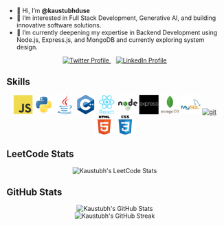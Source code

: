 
- 👋 Hi, I’m <strong>@kaustubhduse</strong>
- 👀 I’m interested in Full Stack Development, Generative AI, and building innovative software solutions.
- 🌱 I’m currently deepening my expertise in Backend Development using Node.js, Express.js, and MongoDB and currently exploring system design.

<p align="center">
<a href="https://x.com/KaustubhDuse" target="_blank">
<img src="https://img.shields.io/badge/Twitter-Profile-informational?style=flat&logo=twitter&logoColor=white&color=1CA2F1" alt="Twitter Profile"/>
</a>
&nbsp;&nbsp;
<a href="https://www.linkedin.com/in/kaustubh-duse-75a531254/" target="_blank">
<img src="https://img.shields.io/badge/LinkedIn-Profile-informational?style=flat&logo=linkedin&logoColor=white&color=0D76A8" alt="LinkedIn Profile"/>
</a>
</p>

## Skills
<p align="center">
<a href="https://www.javascript.com/" target="_blank" rel="noreferrer"><img src="https://raw.githubusercontent.com/devicons/devicon/master/icons/javascript/javascript-original.svg" alt="javascript" width="45" height="45"/></a>
<a href="https://www.python.org/" target="_blank" rel="noreferrer"><img src="https://raw.githubusercontent.com/devicons/devicon/master/icons/python/python-original.svg" alt="python" width="45" height="45"/></a>
<a href="https://www.java.com/en/" target="_blank" rel="noreferrer"><img src="https://raw.githubusercontent.com/devicons/devicon/master/icons/java/java-original.svg" alt="java" width="45" height="45"/></a>
<a href="https://isocpp.org/" target="_blank" rel="noreferrer"><img src="https://raw.githubusercontent.com/devicons/devicon/master/icons/cplusplus/cplusplus-original.svg" alt="c++" width="45" height="45"/></a>
<a href="https://reactjs.org/" target="_blank" rel="noreferrer"><img src="https://raw.githubusercontent.com/devicons/devicon/master/icons/react/react-original-wordmark.svg" alt="react" width="45" height="45"/></a>
<a href="https://nodejs.org/en" target="_blank" rel="noreferrer"><img src="https://raw.githubusercontent.com/devicons/devicon/master/icons/nodejs/nodejs-original-wordmark.svg" alt="nodejs" width="45" height="45"/></a>
<a href="https://expressjs.com/" target="_blank" rel="noreferrer"><img src="https://raw.githubusercontent.com/devicons/devicon/master/icons/express/express-original-wordmark.svg" alt="express" width="45" height="45" style="filter: invert(1)"/></a>
<a href="https://www.mongodb.com/" target="_blank" rel="noreferrer"><img src="https://raw.githubusercontent.com/devicons/devicon/master/icons/mongodb/mongodb-original-wordmark.svg" alt="mongodb" width="45" height="45"/></a>
<a href="https://www.mysql.com/" target="_blank" rel="noreferrer"><img src="https://raw.githubusercontent.com/devicons/devicon/master/icons/mysql/mysql-original-wordmark.svg" alt="mysql" width="45" height="45"/></a>
<a href="https://git-scm.com/" target="_blank" rel="noreferrer"><img src="https://www.vectorlogo.zone/logos/git-scm/git-scm-icon.svg" alt="git" width="45" height="45"/></a>
<a href="https://www.w3.org/html/" target="_blank" rel="noreferrer"><img src="https://raw.githubusercontent.com/devicons/devicon/master/icons/html5/html5-original-wordmark.svg" alt="html5" width="45" height="45"/></a>
<a href="https://www.w3schools.com/css/" target="_blank" rel="noreferrer"><img src="https://raw.githubusercontent.com/devicons/devicon/master/icons/css3/css3-original-wordmark.svg" alt="css3" width="45" height="45"/></a>
</p>

## LeetCode Stats
<p align="center">
<img src="https://leetcard.jacoblin.cool/kd202004" alt="Kaustubh's LeetCode Stats"/>
</p>

## GitHub Stats
<p align="center">
<img src="https://github-readme-stats.vercel.app/api?username=kaustubhduse&show_icons=true&theme=dracula" alt="Kaustubh's GitHub Stats"/>
<br/>
<img src="http://github-readme-streak-stats.herokuapp.com?user=kaustubhduse&theme=dracula&background=282A36" alt="Kaustubh's GitHub Streak"/>
</p>
